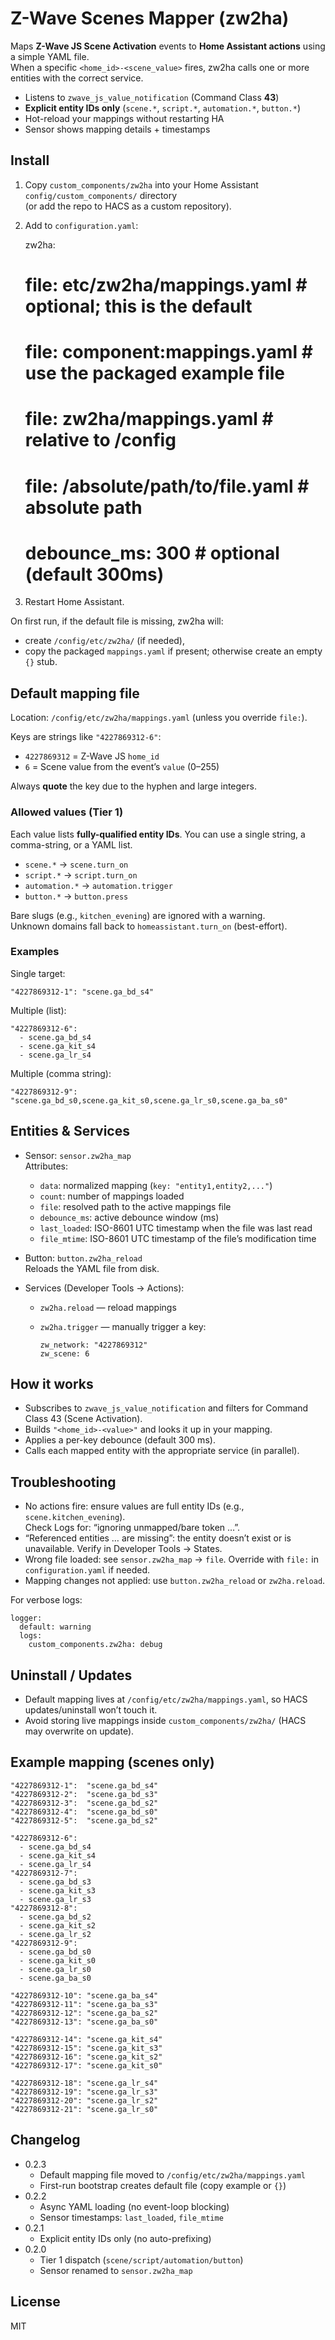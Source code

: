# Z-Wave Scenes Mapper (zw2ha)

Maps **Z-Wave JS Scene Activation** events to **Home Assistant actions** using a simple YAML file.  
When a specific `<home_id>-<scene_value>` fires, zw2ha calls one or more entities with the correct service.

- Listens to `zwave_js_value_notification` (Command Class **43**)
- **Explicit entity IDs only** (`scene.*`, `script.*`, `automation.*`, `button.*`)
- Hot-reload your mappings without restarting HA
- Sensor shows mapping details + timestamps

## Install

1. Copy `custom_components/zw2ha` into your Home Assistant `config/custom_components/` directory  
   (or add the repo to HACS as a custom repository).
2. Add to `configuration.yaml`:

    zw2ha:
      # file: etc/zw2ha/mappings.yaml      # optional; this is the default
      # file: component:mappings.yaml      # use the packaged example file
      # file: zw2ha/mappings.yaml          # relative to /config
      # file: /absolute/path/to/file.yaml  # absolute path
      # debounce_ms: 300                   # optional (default 300ms)

3. Restart Home Assistant.

On first run, if the default file is missing, zw2ha will:
- create `/config/etc/zw2ha/` (if needed),
- copy the packaged `mappings.yaml` if present; otherwise create an empty `{}` stub.

## Default mapping file

Location: `/config/etc/zw2ha/mappings.yaml` (unless you override `file:`).

Keys are strings like `"4227869312-6"`:
- `4227869312` = Z-Wave JS `home_id`
- `6` = Scene value from the event’s `value` (0–255)

Always **quote** the key due to the hyphen and large integers.

### Allowed values (Tier 1)

Each value lists **fully-qualified entity IDs**. You can use a single string, a comma-string, or a YAML list.

- `scene.*` → `scene.turn_on`
- `script.*` → `script.turn_on`
- `automation.*` → `automation.trigger`
- `button.*` → `button.press`

Bare slugs (e.g., `kitchen_evening`) are ignored with a warning.  
Unknown domains fall back to `homeassistant.turn_on` (best-effort).

### Examples

Single target:

    "4227869312-1": "scene.ga_bd_s4"

Multiple (list):

    "4227869312-6":
      - scene.ga_bd_s4
      - scene.ga_kit_s4
      - scene.ga_lr_s4

Multiple (comma string):

    "4227869312-9": "scene.ga_bd_s0,scene.ga_kit_s0,scene.ga_lr_s0,scene.ga_ba_s0"

## Entities & Services

- Sensor: `sensor.zw2ha_map`  
  Attributes:
  - `data`: normalized mapping (`key: "entity1,entity2,..."`)
  - `count`: number of mappings loaded
  - `file`: resolved path to the active mappings file
  - `debounce_ms`: active debounce window (ms)
  - `last_loaded`: ISO-8601 UTC timestamp when the file was last read
  - `file_mtime`: ISO-8601 UTC timestamp of the file’s modification time

- Button: `button.zw2ha_reload`  
  Reloads the YAML file from disk.

- Services (Developer Tools → Actions):
  - `zw2ha.reload` — reload mappings
  - `zw2ha.trigger` — manually trigger a key:

        zw_network: "4227869312"
        zw_scene: 6

## How it works

- Subscribes to `zwave_js_value_notification` and filters for Command Class 43 (Scene Activation).
- Builds `"<home_id>-<value>"` and looks it up in your mapping.
- Applies a per-key debounce (default 300 ms).
- Calls each mapped entity with the appropriate service (in parallel).

## Troubleshooting

- No actions fire: ensure values are full entity IDs (e.g., `scene.kitchen_evening`).  
  Check Logs for: “ignoring unmapped/bare token …”.
- “Referenced entities … are missing”: the entity doesn’t exist or is unavailable. Verify in Developer Tools → States.
- Wrong file loaded: see `sensor.zw2ha_map` → `file`. Override with `file:` in `configuration.yaml` if needed.
- Mapping changes not applied: use `button.zw2ha_reload` or `zw2ha.reload`.

For verbose logs:

    logger:
      default: warning
      logs:
        custom_components.zw2ha: debug

## Uninstall / Updates

- Default mapping lives at `/config/etc/zw2ha/mappings.yaml`, so HACS updates/uninstall won’t touch it.
- Avoid storing live mappings inside `custom_components/zw2ha/` (HACS may overwrite on update).

## Example mapping (scenes only)

    "4227869312-1":  "scene.ga_bd_s4"
    "4227869312-2":  "scene.ga_bd_s3"
    "4227869312-3":  "scene.ga_bd_s2"
    "4227869312-4":  "scene.ga_bd_s0"
    "4227869312-5":  "scene.ga_bd_s2"

    "4227869312-6":
      - scene.ga_bd_s4
      - scene.ga_kit_s4
      - scene.ga_lr_s4
    "4227869312-7":
      - scene.ga_bd_s3
      - scene.ga_kit_s3
      - scene.ga_lr_s3
    "4227869312-8":
      - scene.ga_bd_s2
      - scene.ga_kit_s2
      - scene.ga_lr_s2
    "4227869312-9":
      - scene.ga_bd_s0
      - scene.ga_kit_s0
      - scene.ga_lr_s0
      - scene.ga_ba_s0

    "4227869312-10": "scene.ga_ba_s4"
    "4227869312-11": "scene.ga_ba_s3"
    "4227869312-12": "scene.ga_ba_s2"
    "4227869312-13": "scene.ga_ba_s0"

    "4227869312-14": "scene.ga_kit_s4"
    "4227869312-15": "scene.ga_kit_s3"
    "4227869312-16": "scene.ga_kit_s2"
    "4227869312-17": "scene.ga_kit_s0"

    "4227869312-18": "scene.ga_lr_s4"
    "4227869312-19": "scene.ga_lr_s3"
    "4227869312-20": "scene.ga_lr_s2"
    "4227869312-21": "scene.ga_lr_s0"

## Changelog

- 0.2.3
  - Default mapping file moved to `/config/etc/zw2ha/mappings.yaml`
  - First-run bootstrap creates default file (copy example or `{}`)
- 0.2.2
  - Async YAML loading (no event-loop blocking)
  - Sensor timestamps: `last_loaded`, `file_mtime`
- 0.2.1
  - Explicit entity IDs only (no auto-prefixing)
- 0.2.0
  - Tier 1 dispatch (`scene/script/automation/button`)
  - Sensor renamed to `sensor.zw2ha_map`

## License

MIT

